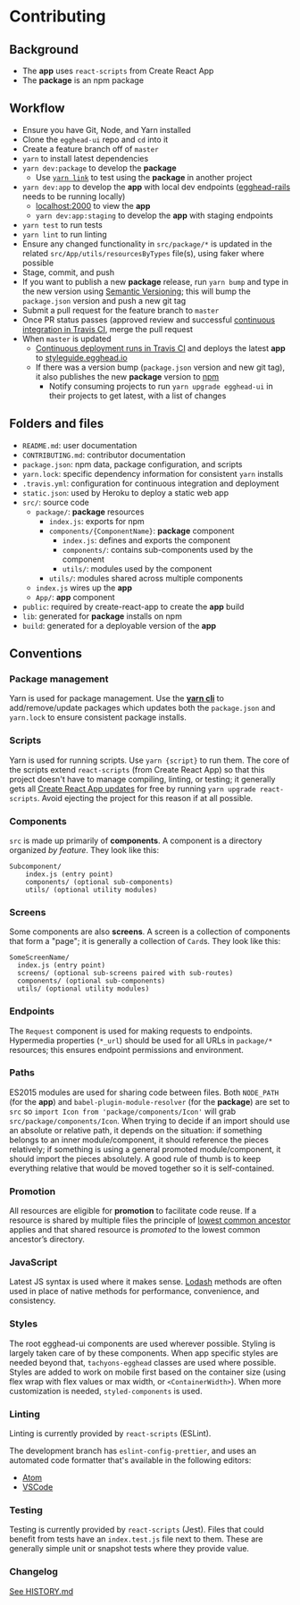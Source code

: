 # Contributing

## Background

- The **app** uses `react-scripts` from Create React App
- The **package** is an npm package

## Workflow

- Ensure you have Git, Node, and Yarn installed
- Clone the `egghead-ui` repo and `cd` into it
- Create a feature branch off of `master`
- `yarn` to install latest dependencies
- `yarn dev:package` to develop the **package**
  - Use [`yarn link`](https://yarnpkg.com/lang/en/docs/cli/link/) to test using the **package** in another project
- `yarn dev:app` to develop the **app** with local dev endpoints ([egghead-rails](https://github.com/eggheadio/egghead-rails) needs to be running locally)
  - [localhost:2000](http://localhost:2000) to view the **app**
  - `yarn dev:app:staging` to develop the **app** with staging endpoints
- `yarn test` to run tests
- `yarn lint` to run linting
- Ensure any changed functionality in `src/package/*` is updated in the related `src/App/utils/resourcesByTypes` file(s), using faker where possible
- Stage, commit, and push
- If you want to publish a new **package** release, run `yarn bump` and type in the new version using [Semantic Versioning](http://semver.org/); this will bump the `package.json` version and push a new git tag
- Submit a pull request for the feature branch to `master`
- Once PR status passes (approved review and successful [continuous integration in Travis CI](https://travis-ci.org/stackriot/egghead-ui), merge the pull request
- When `master` is updated
  - [Continuous deployment runs in Travis CI](https://travis-ci.org/stackriot/egghead-ui) and deploys the latest **app** to [styleguide.egghead.io](https://styleguide.egghead.io)
  - If there was a version bump (`package.json` version and new git tag), it also publishes the new **package** version to [npm](https://www.npmjs.com/package/egghead-ui)
    - Notify consuming projects to run `yarn upgrade egghead-ui` in their projects to get latest, with a list of changes

## Folders and files

- `README.md`: user documentation
- `CONTRIBUTING.md`: contributor documentation
- `package.json`: npm data, package configuration, and scripts
- `yarn.lock`: specific dependency information for consistent `yarn` installs
- `.travis.yml`: configuration for continuous integration and deployment
- `static.json`: used by Heroku to deploy a static web app
- `src/`: source code
  - `package/`: **package** resources
    - `index.js`: exports for npm
    - `components/{ComponentName}`: **package** component
      - `index.js`: defines and exports the component
      - `components/`: contains sub-components used by the component
      - `utils/`: modules used by the component
    - `utils/`: modules shared across multiple components
  - `index.js` wires up the **app**
  - `App/`: **app** component
- `public`: required by create-react-app to create the **app** build
- `lib`: generated for **package** installs on npm
- `build`: generated for a deployable version of the **app**


## Conventions

### Package management

Yarn is used for package management. Use the **[yarn cli](https://yarnpkg.com/en/docs/usage)** to add/remove/update packages which updates both the `package.json` and `yarn.lock` to ensure consistent package installs.

### Scripts

Yarn is used for running scripts. Use `yarn {script}` to run them. The core of the scripts extend `react-scripts` (from Create React App) so that this project doesn't have to manage compiling, linting, or testing; it generally gets all [Create React App updates](https://github.com/facebookincubator/create-react-app/releases) for free by running `yarn upgrade react-scripts`. Avoid ejecting the project for this reason if at all possible.

### Components

`src` is made up primarily of **components**. A component is a directory organized _by feature_. They look like this:

```
Subcomponent/
    index.js (entry point)
    components/ (optional sub-components)
    utils/ (optional utility modules)
```

### Screens

Some components are also **screens**. A screen is a collection of components that form a "page"; it is generally a collection of `Card`s. They look like this:

```
SomeScreenName/
  index.js (entry point)
  screens/ (optional sub-screens paired with sub-routes)
  components/ (optional sub-components)
  utils/ (optional utility modules)
```

### Endpoints

The `Request` component is used for making requests to endpoints. Hypermedia properties (`*_url`) should be used for all URLs in `package/*` resources; this ensures endpoint permissions and environment.

### Paths

ES2015 modules are used for sharing code between files. Both `NODE_PATH` (for the **app**) and `babel-plugin-module-resolver` (for the **package**) are set to `src` so `import Icon from 'package/components/Icon'` will grab `src/package/components/Icon`. When trying to decide if an import should use an absolute or relative path, it depends on the situation: if something belongs to an inner module/component, it should reference the pieces relatively; if something is using a general promoted module/component, it should import the pieces absolutely. A good rule of thumb is to keep everything relative that would be moved together so it is self-contained.

### Promotion

All resources are eligible for **promotion** to facilitate code reuse. If a resource is shared by multiple files the principle of [lowest common ancestor](https://en.wikipedia.org/wiki/Lowest_common_ancestor) applies and that shared resource is _promoted_ to the lowest common ancestor’s directory.

### JavaScript

Latest JS syntax is used where it makes sense. [Lodash](lodash.com) methods are often used in place of native methods for performance, convenience, and consistency.

### Styles

The root egghead-ui components are used wherever possible. Styling is largely taken care of by these components. When app specific styles are needed beyond that, `tachyons-egghead` classes are used where possible. Styles are added to work on mobile first based on the container size (using flex wrap with flex values or max width, or `<ContainerWidth>`). When more customization is needed, `styled-components` is used.

### Linting

Linting is currently provided by `react-scripts` (ESLint).

The development branch has `eslint-config-prettier`, and uses an automated code formatter that's available in the following editors:

- [Atom](https://github.com/prettier/prettier-atom)
- [VSCode](https://github.com/prettier/prettier-vscode)

### Testing

Testing is currently provided by `react-scripts` (Jest). Files that could benefit from tests have an `index.test.js` file next to them. These are generally simple unit or snapshot tests where they provide value.

### Changelog

[See HISTORY.md](HISTORY.md)
